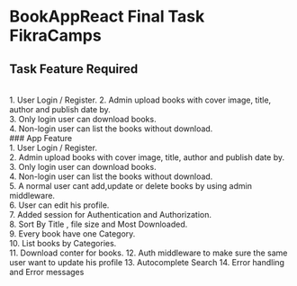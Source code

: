 # BookAppReact Final Task FikraCamps
## Task Feature Required
<br>
1. User Login / Register.
2. Admin upload books with cover image, title, author and publish date by.<br>
3. Only login user can download books.<br>
4. Non-login user can list the books without download.<br>
### App Feature <br>
1. User Login / Register.<br>
2. Admin upload books with cover image, title, author and publish date by.<br>
3. Only login user can download books.<br>
4. Non-login user can list the books without download.<br>
5. A normal user cant add,update or delete books by using admin middleware.<br>
6. User can edit his profile.<br> 
7. Added session for Authentication and Authorization.<br>
8. Sort By Title , file size and  Most Downloaded.<br>
9. Every book have one Category.<br>
10. List books by Categories.<br>
11. Download conter for books. 
12. Auth middleware to make sure the same user want to update his profile 
13. Autocomplete Search
14. Error handling and  Error messages
